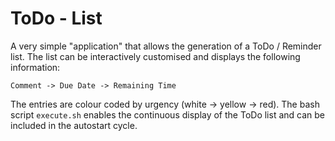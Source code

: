 # ToDo - List
A very simple "application" that allows the generation of a ToDo / Reminder 
list. The list can be interactively customised and displays the following
information: 

`Comment -> Due Date -> Remaining Time`

The entries are colour coded by urgency (white -> yellow -> red). The bash 
script `execute.sh` enables the continuous display of the ToDo list and can
be included in the autostart cycle.